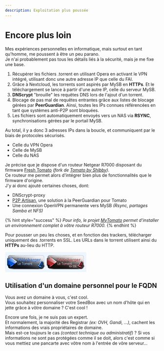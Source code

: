 ```yaml
---
description: Exploitation plus poussée
---
```


# Encore plus loin

Mes expériences personnelles en informatique, mais surtout en tant qu'homme, me poussent à être un peu parano.  
Je n'ai probablement pas tous les détails liés à la sécurité, mais je me fixe une base.

1. Récupérer les fichiers .torrent en utilisant Opera en activant le VPN intégré, utilisant donc une autre adresse IP que celle du FAI.
2. Grâce à Nextcloud, les torrents sont aspirés par MySB en **HTTPs**. Et le téléchargement se lance à partir d'une autre IP, celle du serveur MySB.
3. **DNScrypt** "brouille" les requêtes DNS lors de l'ajout d'un torrent.
4. Blocage de pas mal de requêtes entrantes grâce aux listes de blocage gérées par **PeerGuardian**. Ainsi, toutes les IPs connues référencées en tant que systèmes anti-P2P sont bloquées.
5. Les fichiers sont automatiquement envoyés vers un NAS via **RSYNC**, synchronisations gérées par le portail MySB.

Au total, il y a donc 3 adresses IPs dans la boucle, et communiquent par le biais de protocoles sécurisés.

* Celle du VPN Opera
* Celle de MySB
* Celle du NAS

Je précise que je dispose d'un routeur Netgear R7000 disposant du firmware [Fresh Tomato](http://freshtomato.org/) _\(fork de_ [_Tomato by Shibby_](http://tomato.groov.pl/)_\)_.  
Ce routeur me permet alors d'intégrer bien plus de fonctionnalités que le firmware d'origine.  
J'y ai donc ajouté certaines choses, dont:

* DNScrypt-proxy
* [P2P Artisan](http://www.linksysinfo.org/index.php?threads/p2partisan-v5-14-v6-08-mass-ip-blocking-peerblock-peerguardian-for-tomato.69128/#post-235301), une solution à la PeerGuardian pour Tomato
* Une connexion OpenVPN permanente vers MySB _\(Rsync, partages Samba et NFS\)_

{% hint style="success" %}
_Pour info, le projet_ [_MyTomato_](https://github.com/toulousain79/MyTomato) _permet d'installer un environnement complet à vôtre routeur R7000._
{% endhint %}

Pour pousser un peu les choses, et en fonction des trackers, télécharger uniquement des .torrents en SSL. Les URLs dans le torrent utilisent ainsi du **HTTPs** au-lieu du HTTP.

![T&#xE9;l&#xE9;chargement du Torrent en HTTP ou HTTPs](../.gitbook/assets/torrent_ssl.jpg)

## Utilisation d'un domaine personnel pour le FQDN

Vous avez un domaine à vous, c'est cool.  
Vous souhaitez personnaliser votre SeedBox avec un nom d'hôte qui en jette grâce à vôtre domaine ? C'est cool !

Encore une fois, je ne suis pas un expert.  
Et normalement, la majorité des Registrar _\(ex: OVH, Gandi, ...\)_, cachent les informations des vrais propriétaires de domaine.  
Mais est-ce toujours le cas _\(contact technique ou administratif\)_ ? Si vos informations ne sont pas protégées comme il se doit, alors c'est comme si vous mettiez une pancarte avec vôtre nom à l'entrée de vôre serveur...

